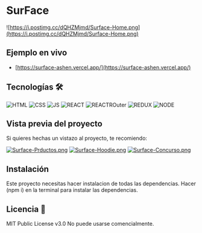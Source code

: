 # SurFace
![https://i.postimg.cc/dQHZMjmd/Surface-Home.png](https://i.postimg.cc/dQHZMjmd/Surface-Home.png)

## Ejemplo en vivo
- [https://surface-ashen.vercel.app/](https://surface-ashen.vercel.app/)

## Tecnologías 🛠
![HTML](https://img.shields.io/badge/HTML5-E34F26?style=for-the-badge&logo=html5&logoColor=whit)
![CSS](https://img.shields.io/badge/CSS3-1572B6?style=for-the-badge&logo=css3&logoColor=white)
![JS](https://img.shields.io/badge/JavaScript-F7DF1E?style=for-the-badge&logo=javascript&logoColor=black)
![REACT](https://img.shields.io/badge/React-20232A?style=for-the-badge&logo=react&logoColor=61DAFB)
![REACTROuter](https://img.shields.io/badge/React_Router-CA4245?style=for-the-badge&logo=react-router&logoColor=white)
![REDUX](https://img.shields.io/badge/Redux-593D88?style=for-the-badge&logo=redux&logoColor=white)
![NODE](https://img.shields.io/badge/Node.js-339933?style=for-the-badge&logo=nodedotjs&logoColor=whit)

## Vista previa del proyecto
Si quieres hechas un vistazo al proyecto, te recomiendo:

[![Surface-Prductos.png](https://i.postimg.cc/LhFnyNLZ/Surface-Prductos.png)](https://postimg.cc/7JXHh1Bx)
[![Surface-Hoodie.png](https://i.postimg.cc/qvkscxr5/Surface-Hoodie.png)](https://postimg.cc/SJvYk8J6)
[![Surface-Concurso.png](https://i.postimg.cc/527CBcnX/Surface-Concurso.png)](https://postimg.cc/9D902k32)

## Instalación 
Este proyecto necesitas hacer instalacion de todas las dependencias. Hacer (npm i) en la terminal para instalar las dependencias.
  
## Licencia 📄
MIT Public License v3.0
No puede usarse comencialmente.
